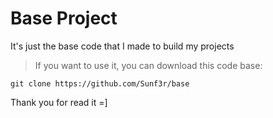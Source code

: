 # Base Project
It's just the base code that I made to build my projects


> If you want to use it, you can download this code base:
```
git clone https://github.com/Sunf3r/base
```

Thank you for read it =]